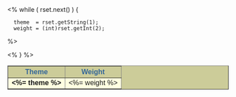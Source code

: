 <table BORDER=1 CELLSPACING=0 CELLPADDING=0"
       <tr bgcolor="#CCCC99">
       <th><font face="arial" color="#336699">Theme</th>
       <th><font face="arial" color="#336699">Weight</th>
       </tr>
<%
    while ( rset.next() ) {
 
      theme  = rset.getString(1); 
      weight = (int)rset.getInt(2);
%>
       <tr bgcolor="ffffe0">
         <td align="center"><font face="arial"><b> <%= theme  %> </b></font></td>
         <td align="center"><font face="arial"> <%= weight %></font></td>
       </tr>
<%
    }
 %>
</table>